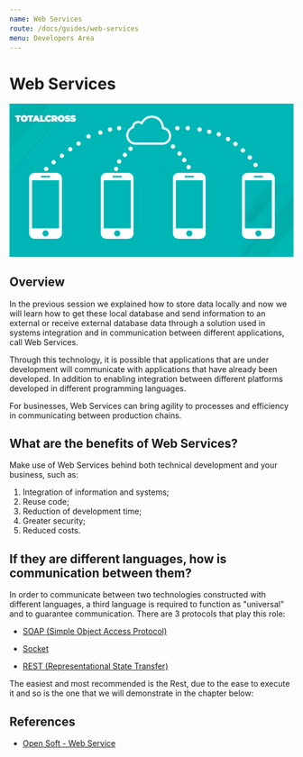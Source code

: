 ```yaml
---
name: Web Services
route: /docs/guides/web-services
menu: Developers Area
---
```


# Web Services

![webservices](../.gitbook/assets/webservice.png)

## Overview

In the previous session we explained how to store data locally and now we will learn how to get these local database and send information to an external or receive external database data through a solution used in systems integration and in communication between different applications, call Web Services.

Through this technology, it is possible that applications that are under development will communicate with applications that have already been developed. In addition to enabling integration between different platforms developed in different programming languages.

For businesses, Web Services can bring agility to processes and efficiency in communicating between production chains.

## What are the benefits of Web Services?

Make use of Web Services behind both technical development and your business, such as:

1. Integration of information and systems;
2. Reuse code;
3. Reduction of development time;
4. Greater security;
5. Reduced costs.

## If they are different languages, how is communication between them?

In order to communicate between two technologies constructed with different languages, a third language is required to function as "universal" and to guarantee communication. There are 3 protocols that play this role:

- [SOAP \(Simple Object Access Protocol\)](../apis/soap.md)

<!-- {% page-ref page="../apis/soap.md" %} -->

- [Socket](../apis/socket.md)

<!-- {% page-ref page="../apis/socket.md" %} -->

- [REST \(Representational State Transfer\)](../apis/api-rest.md)

The easiest and most recommended is the Rest, due to the ease to execute it and so is the one that we will demonstrate in the chapter below:

<!-- {% page-ref page="../apis/api-rest.md" %} -->

## References

- [Open Soft - Web Service](https://www.opensoft.pt/web-service/)

